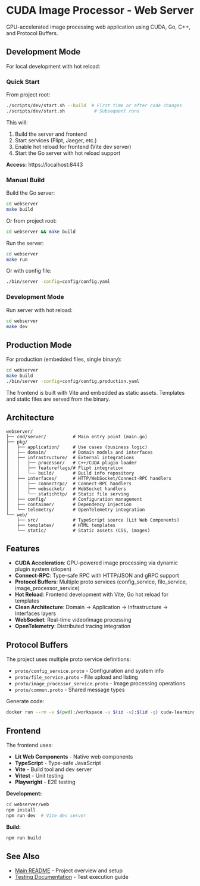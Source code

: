 # CUDA Image Processor - Web Server

GPU-accelerated image processing web application using CUDA, Go, C++, and Protocol Buffers.

## Development Mode

For local development with hot reload:

### Quick Start

From project root:
```bash
./scripts/dev/start.sh --build  # First time or after code changes
./scripts/dev/start.sh           # Subsequent runs
```

This will:
1. Build the server and frontend
2. Start services (Flipt, Jaeger, etc.)
3. Enable hot reload for frontend (Vite dev server)
4. Start the Go server with hot reload support

**Access:** https://localhost:8443

### Manual Build

Build the Go server:
```bash
cd webserver
make build
```

Or from project root:
```bash
cd webserver && make build
```

Run the server:
```bash
cd webserver
make run
```

Or with config file:
```bash
./bin/server -config=config/config.yaml
```

### Development Mode

Run server with hot reload:
```bash
cd webserver
make dev
```

## Production Mode

For production (embedded files, single binary):

```bash
cd webserver
make build
./bin/server -config=config/config.production.yaml
```

The frontend is built with Vite and embedded as static assets. Templates and static files are served from the binary.

## Architecture

```
webserver/
├── cmd/server/          # Main entry point (main.go)
├── pkg/
│   ├── application/     # Use cases (business logic)
│   ├── domain/          # Domain models and interfaces
│   ├── infrastructure/  # External integrations
│   │   ├── processor/   # C++/CUDA plugin loader
│   │   ├── featureflags/# Flipt integration
│   │   └── build/       # Build info repository
│   ├── interfaces/      # HTTP/WebSocket/Connect-RPC handlers
│   │   ├── connectrpc/  # Connect-RPC handlers
│   │   ├── websocket/   # WebSocket handlers
│   │   └── statichttp/  # Static file serving
│   ├── config/          # Configuration management
│   ├── container/       # Dependency injection
│   └── telemetry/       # OpenTelemetry integration
└── web/
    ├── src/             # TypeScript source (Lit Web Components)
    ├── templates/       # HTML templates
    └── static/          # Static assets (CSS, images)
```

## Features

- **CUDA Acceleration**: GPU-powered image processing via dynamic plugin system (dlopen)
- **Connect-RPC**: Type-safe RPC with HTTP/JSON and gRPC support
- **Protocol Buffers**: Multiple proto services (config_service, file_service, image_processor_service)
- **Hot Reload**: Frontend development with Vite, Go hot reload for templates
- **Clean Architecture**: Domain → Application → Infrastructure → Interfaces layers
- **WebSocket**: Real-time video/image processing
- **OpenTelemetry**: Distributed tracing integration

## Protocol Buffers

The project uses multiple proto service definitions:

- `proto/config_service.proto` - Configuration and system info
- `proto/file_service.proto` - File upload and listing
- `proto/image_processor_service.proto` - Image processing operations
- `proto/common.proto` - Shared message types

Generate code:
```bash
docker run --rm -v $(pwd):/workspace -u $(id -u):$(id -g) cuda-learning-bufgen:latest generate
```

## Frontend

The frontend uses:
- **Lit Web Components** - Native web components
- **TypeScript** - Type-safe JavaScript
- **Vite** - Build tool and dev server
- **Vitest** - Unit testing
- **Playwright** - E2E testing

**Development:**
```bash
cd webserver/web
npm install
npm run dev  # Vite dev server
```

**Build:**
```bash
npm run build
```

## See Also

- [Main README](../README.md) - Project overview and setup
- [Testing Documentation](../docs/testing-and-coverage.md) - Test execution guide
